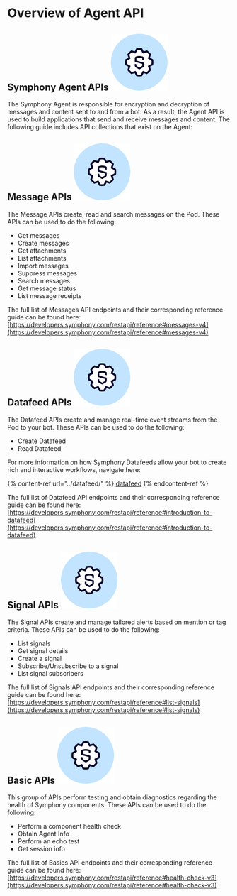 # Overview of Agent API

## Symphony Agent APIs <img src="../../.gitbook/assets/symphony-api.png" alt="" data-size="line">

The Symphony Agent is responsible for encryption and decryption of messages and content sent to and from a bot. As a result, the Agent API is used to build applications that send and receive messages and content. The following guide includes API collections that exist on the Agent:

## Message APIs <img src="../../.gitbook/assets/symphony-api.png" alt="" data-size="line">

The Message APIs create, read and search messages on the Pod. These APIs can be used to do the following:

* Get messages
* Create messages
* Get attachments
* List attachments
* Import messages
* Suppress messages
* Search messages
* Get message status
* List message receipts

The full list of Messages API endpoints and their corresponding reference guide can be found here: [https://developers.symphony.com/restapi/reference#messages-v4](https://developers.symphony.com/restapi/reference#messages-v4)

## Datafeed APIs <img src="../../.gitbook/assets/symphony-api.png" alt="" data-size="line">

The Datafeed APIs create and manage real-time event streams from the Pod to your bot. These APIs can be used to do the following:

* Create Datafeed
* Read Datafeed

For more information on how Symphony Datafeeds allow your bot to create rich and interactive workflows, navigate here:

{% content-ref url="../datafeed/" %}
[datafeed](../datafeed/)
{% endcontent-ref %}

The full list of Datafeed API endpoints and their corresponding reference guide can be found here: [https://developers.symphony.com/restapi/reference#introduction-to-datafeed](https://developers.symphony.com/restapi/reference#introduction-to-datafeed)

## Signal APIs <img src="../../.gitbook/assets/symphony-api.png" alt="" data-size="line">

The Signal APIs create and manage tailored alerts based on mention or tag criteria. These APIs can be used to do the following:

* List signals
* Get signal details
* Create a signal
* Subscribe/Unsubscribe to a signal
* List signal subscribers

The full list of Signals API endpoints and their corresponding reference guide can be found here: [https://developers.symphony.com/restapi/reference#list-signals](https://developers.symphony.com/restapi/reference#list-signals)

## Basic APIs <img src="../../.gitbook/assets/symphony-api.png" alt="" data-size="line">

This group of APIs perform testing and obtain diagnostics regarding the health of Symphony components. These APIs can be used to do the following:

* Perform a component health check
* Obtain Agent Info
* Perform an echo test&#x20;
* Get session info

The full list of Basics API endpoints and their corresponding reference guide can be found here: [https://developers.symphony.com/restapi/reference#health-check-v3](https://developers.symphony.com/restapi/reference#health-check-v3)
